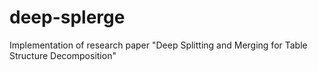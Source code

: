 # deep-splerge
Implementation of research paper "Deep Splitting and Merging for Table Structure Decomposition"
